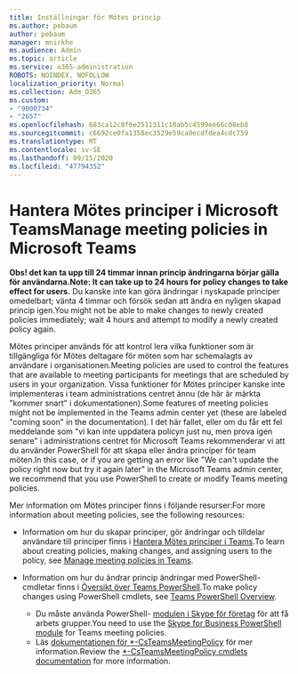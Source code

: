 ```yaml
---
title: Inställningar för Mötes princip
ms.author: pebaum
author: pebaum
manager: mnirkhe
ms.audience: Admin
ms.topic: article
ms.service: o365-administration
ROBOTS: NOINDEX, NOFOLLOW
localization_priority: Normal
ms.collection: Adm_O365
ms.custom:
- "9000734"
- "2657"
ms.openlocfilehash: 683ca12c8f6e2511311c10ab5c4599ee66c08eb8
ms.sourcegitcommit: c6692ce0fa1358ec3529e59ca0ecdfdea4cdc759
ms.translationtype: MT
ms.contentlocale: sv-SE
ms.lasthandoff: 09/15/2020
ms.locfileid: "47794352"
---
```

# <a name="manage-meeting-policies-in-microsoft-teams"></a><span data-ttu-id="33bbe-102">Hantera Mötes principer i Microsoft Teams</span><span class="sxs-lookup"><span data-stu-id="33bbe-102">Manage meeting policies in Microsoft Teams</span></span>

<span data-ttu-id="33bbe-103">**Obs! det kan ta upp till 24 timmar innan princip ändringarna börjar gälla för användarna.**</span><span class="sxs-lookup"><span data-stu-id="33bbe-103">**Note: It can take up to 24 hours for policy changes to take effect for users.**</span></span> <span data-ttu-id="33bbe-104">Du kanske inte kan göra ändringar i nyskapade principer omedelbart; vänta 4 timmar och försök sedan att ändra en nyligen skapad princip igen.</span><span class="sxs-lookup"><span data-stu-id="33bbe-104">You might not be able to make changes to newly created policies immediately; wait 4 hours and attempt to modify a newly created policy again.</span></span>

<span data-ttu-id="33bbe-105">Mötes principer används för att kontrol lera vilka funktioner som är tillgängliga för Mötes deltagare för möten som har schemalagts av användare i organisationen.</span><span class="sxs-lookup"><span data-stu-id="33bbe-105">Meeting policies are used to control the features that are available to meeting participants for meetings that are scheduled by users in your organization.</span></span> <span data-ttu-id="33bbe-106">Vissa funktioner för Mötes principer kanske inte implementeras i team administrations centret ännu (de här är märkta "kommer snart" i dokumentationen).</span><span class="sxs-lookup"><span data-stu-id="33bbe-106">Some features of meeting policies might not be implemented in the Teams admin center yet (these are labeled "coming soon" in the documentation).</span></span> <span data-ttu-id="33bbe-107">I det här fallet, eller om du får ett fel meddelande som "vi kan inte uppdatera policyn just nu, men prova igen senare" i administrations centret för Microsoft Teams rekommenderar vi att du använder PowerShell för att skapa eller ändra principer för team möten.</span><span class="sxs-lookup"><span data-stu-id="33bbe-107">In this case, or if you are getting an error like "We can't update the policy right now but try it again later" in the Microsoft Teams admin center, we recommend that you use PowerShell to create or modify Teams meeting policies.</span></span> 

<span data-ttu-id="33bbe-108">Mer information om Mötes principer finns i följande resurser:</span><span class="sxs-lookup"><span data-stu-id="33bbe-108">For more information about meeting policies, see the following resources:</span></span>

- <span data-ttu-id="33bbe-109">Information om hur du skapar principer, gör ändringar och tilldelar användare till principer finns i [Hantera Mötes principer i Teams](https://docs.microsoft.com/microsoftteams/meeting-policies-in-teams).</span><span class="sxs-lookup"><span data-stu-id="33bbe-109">To learn about creating policies, making changes, and assigning users to the policy, see [Manage meeting policies in Teams](https://docs.microsoft.com/microsoftteams/meeting-policies-in-teams).</span></span>

- <span data-ttu-id="33bbe-110">Information om hur du ändrar princip ändringar med PowerShell-cmdletar finns i [Översikt över Teams PowerShell](https://docs.microsoft.com/microsoftteams/teams-powershell-overview).</span><span class="sxs-lookup"><span data-stu-id="33bbe-110">To make policy changes using PowerShell cmdlets, see [Teams PowerShell Overview](https://docs.microsoft.com/microsoftteams/teams-powershell-overview).</span></span> 
    - <span data-ttu-id="33bbe-111">Du måste använda PowerShell- [modulen i Skype för företag](https://www.microsoft.com/download/details.aspx?id=39366) för att få arbets grupper.</span><span class="sxs-lookup"><span data-stu-id="33bbe-111">You need to use the [Skype for Business PowerShell module](https://www.microsoft.com/download/details.aspx?id=39366) for Teams meeting policies.</span></span> 
    - <span data-ttu-id="33bbe-112">Läs [dokumentationen för \*-CsTeamsMeetingPolicy](https://docs.microsoft.com/search/?search=CsTeamsMeetingPolicy&view=skype-ps) för mer information.</span><span class="sxs-lookup"><span data-stu-id="33bbe-112">Review the [\*-CsTeamsMeetingPolicy cmdlets documentation](https://docs.microsoft.com/search/?search=CsTeamsMeetingPolicy&view=skype-ps) for more information.</span></span>

